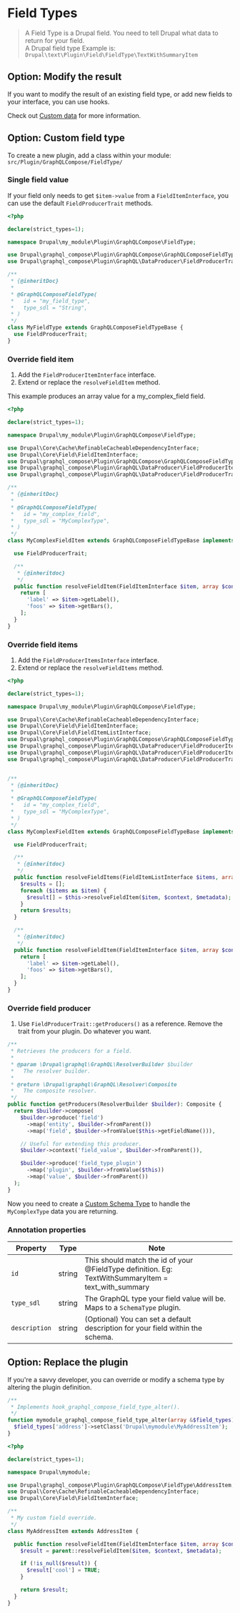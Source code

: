 # Field Types

> A Field Type is a Drupal field. You need to tell Drupal what data to return for your field.\
> A Drupal field type Example is: `Drupal\text\Plugin\Field\FieldType\TextWithSummaryItem`

## Option: Modify the result

If you want to modify the result of an existing field type, or add new fields to your interface, you can use hooks.

Check out [Custom data](extending/custom_data.md) for more information.

## Option: Custom field type

To create a new plugin, add a class within your module: `src/Plugin/GraphQLCompose/FieldType/`

<!-- tabs:start -->

### **Single field value**

If your field only needs to get `$item->value` from a `FieldItemInterface`, you can use the default `FieldProducerTrait` methods.

```php
<?php

declare(strict_types=1);

namespace Drupal\my_module\Plugin\GraphQLCompose\FieldType;

use Drupal\graphql_compose\Plugin\GraphQLCompose\GraphQLComposeFieldTypeBase;
use Drupal\graphql_compose\Plugin\GraphQL\DataProducer\FieldProducerTrait;

/**
 * {@inheritDoc}
 *
 * @GraphQLComposeFieldType(
 *   id = "my_field_type",
 *   type_sdl = "String",
 * )
 */
class MyFieldType extends GraphQLComposeFieldTypeBase {
  use FieldProducerTrait;
}
```

### **Override field item**

1. Add the `FieldProducerItemInterface` interface.
2. Extend or replace the `resolveFieldItem` method.

This example produces an array value for a my_complex_field field.

```php
<?php

declare(strict_types=1);

namespace Drupal\my_module\Plugin\GraphQLCompose\FieldType;

use Drupal\Core\Cache\RefinableCacheableDependencyInterface;
use Drupal\Core\Field\FieldItemInterface;
use Drupal\graphql_compose\Plugin\GraphQLCompose\GraphQLComposeFieldTypeBase;
use Drupal\graphql_compose\Plugin\GraphQL\DataProducer\FieldProducerItemInterface;
use Drupal\graphql_compose\Plugin\GraphQL\DataProducer\FieldProducerTrait;

/**
 * {@inheritDoc}
 *
 * @GraphQLComposeFieldType(
 *   id = "my_complex_field",
 *   type_sdl = "MyComplexType",
 * )
 */
class MyComplexFieldItem extends GraphQLComposeFieldTypeBase implements FieldProducerItemInterface {

  use FieldProducerTrait;

  /**
   * {@inheritdoc}
   */
  public function resolveFieldItem(FieldItemInterface $item, array $context, RefinableCacheableDependencyInterface $metadata) {
    return [
      'label' => $item->getLabel(),
      'foos' => $item->getBars(),
    ];
  }
}
```

### **Override field items**

1. Add the `FieldProducerItemsInterface` interface.
2. Extend or replace the `resolveFieldItems` method.

```php
<?php

declare(strict_types=1);

namespace Drupal\my_module\Plugin\GraphQLCompose\FieldType;

use Drupal\Core\Cache\RefinableCacheableDependencyInterface;
use Drupal\Core\Field\FieldItemInterface;
use Drupal\Core\Field\FieldItemListInterface;
use Drupal\graphql_compose\Plugin\GraphQLCompose\GraphQLComposeFieldTypeBase;
use Drupal\graphql_compose\Plugin\GraphQL\DataProducer\FieldProducerItemInterface;
use Drupal\graphql_compose\Plugin\GraphQL\DataProducer\FieldProducerItemsInterface;
use Drupal\graphql_compose\Plugin\GraphQL\DataProducer\FieldProducerTrait;


/**
 * {@inheritDoc}
 *
 * @GraphQLComposeFieldType(
 *   id = "my_complex_field",
 *   type_sdl = "MyComplexType",
 * )
 */
class MyComplexFieldItem extends GraphQLComposeFieldTypeBase implements FieldProducerItemInterface, FieldProducerItemsInterface {

  use FieldProducerTrait;

  /**
   * {@inheritdoc}
   */
  public function resolveFieldItems(FieldItemListInterface $items, array $context, RefinableCacheableDependencyInterface $metadata): array {
    $results = [];
    foreach ($items as $item) {
      $result[] = $this->resolveFieldItem($item, $context, $metadata);
    }
    return $results;
  }

  /**
   * {@inheritdoc}
   */
  public function resolveFieldItem(FieldItemInterface $item, array $context, RefinableCacheableDependencyInterface $metadata) {
    return [
      'label' => $item->getLabel(),
      'foos' => $item->getBars(),
    ];
  }
}
```

### **Override field producer**

1. Use `FieldProducerTrait::getProducers()` as a reference. Remove the trait from your plugin. Do whatever you want.

```php
/**
 * Retrieves the producers for a field.
 *
 * @param \Drupal\graphql\GraphQL\ResolverBuilder $builder
 *   The resolver builder.
 *
 * @return \Drupal\graphql\GraphQL\Resolver\Composite
 *   The composite resolver.
 */
public function getProducers(ResolverBuilder $builder): Composite {
  return $builder->compose(
    $builder->produce('field')
      ->map('entity', $builder->fromParent())
      ->map('field', $builder->fromValue($this->getFieldName())),

    // Useful for extending this producer.
    $builder->context('field_value', $builder->fromParent()),

    $builder->produce('field_type_plugin')
      ->map('plugin', $builder->fromValue($this))
      ->map('value', $builder->fromParent())
  );
}
```

<!-- tabs:end -->

Now you need to create a [Custom Schema Type](extending/schema_type.md) to handle the `MyComplexType` data you are returning.

### Annotation properties

| Property      | Type   | Note                                                                                                |
| ------------- | ------ | --------------------------------------------------------------------------------------------------- |
| `id`          | string | This should match the id of your @FieldType definition. Eg: TextWithSummaryItem = text_with_summary |
| `type_sdl`    | string | The GraphQL type your field value will be. Maps to a `SchemaType` plugin.                           |
| `description` | string | (Optional) You can set a default description for your field within the schema.                      |

## Option: Replace the plugin

If you're a savvy developer, you can override or modify a schema type by altering the plugin definition.

```php
/**
 * Implements hook_graphql_compose_field_type_alter().
 */
function mymodule_graphql_compose_field_type_alter(array &$field_types) {
  $field_types['address']->setClass('Drupal\mymodule\MyAddressItem');
}
```

```php
<?php

declare(strict_types=1);

namespace Drupal\mymodule;

use Drupal\graphql_compose\Plugin\GraphQLCompose\FieldType\AddressItem;
use Drupal\Core\Cache\RefinableCacheableDependencyInterface;
use Drupal\Core\Field\FieldItemInterface;

/**
 * My custom field override.
 */
class MyAddressItem extends AddressItem {

  public function resolveFieldItem(FieldItemInterface $item, array $context, RefinableCacheableDependencyInterface $metadata) {
    $result = parent::resolveFieldItem($item, $context, $metadata);

    if (!is_null($result)) {
      $result['cool'] = TRUE;
    }

    return $result;
  }
}
```
